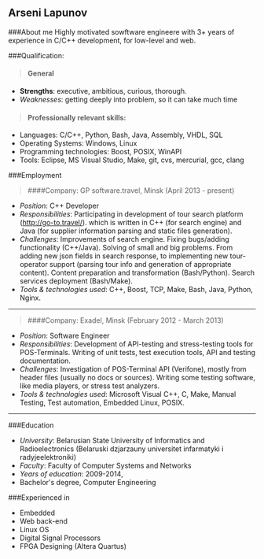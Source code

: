 <div class="page-header">
  <h2>Arseni Lapunov</h2>
</div>

###About me
Highly motivated sowftware engineere with 3+ years of experience in C/C++ development, for low-level and web. 


###Qualification:
 
> #### General
- __Strengths__: executive, ambitious, curious, thorough.
- _Weaknesses_: getting deeply into problem, so it can take much time 
 
> #### Professionally relevant skills:
- Languages: C/C++, Python, Bash, Java, Assembly, VHDL, SQL
- Operating Systems: Windows, Linux
- Programming technologies: Boost, POSIX, WinAPI
- Tools: Eclipse, MS Visual Studio, Make, git, cvs, mercurial, gcc, clang


###Employment
> ####Company: GP software.travel, Minsk (April 2013 - present)
* _Position_: C++ Developer
* _Responsibilities_: Participating in development of tour search platform (http://go-to.travel/). which is written in C++ (for search engine) and Java (for supplier information parsing and static files generation). 
* _Challenges_: Improvements of search engine. Fixing bugs/adding functionality (C++/Java). Solving of small and big problems. From adding new json fields in search response, to implementing new tour-operator support (parsing tour info and generation of appropriate content). Content preparation and transformation (Bash/Python). Search services deployment (Bash/Make).
* _Tools & technologies used_: C++, Boost, TCP, Make, Bash, Java, Python, Nginx. 

---

> ####Company: Exadel, Minsk (February 2012 - March 2013)
* _Position_: Software Engineer
* _Responsibilities_: Development of API-testing and stress-testing tools for POS-Terminals. Writing of unit tests, test execution tools, API and testing documentation.
* _Challenges_: Investigation of POS-Terminal API (Verifone), mostly from header files (usually no docs or sources). Writing some testing software, like media players, or stress test analyzers.
* _Tools & technologies used_: Microsoft Visual C++, C, Make, Manual Testing, Test automation, Embedded Linux, POSIX.	 	

---


###Education

* _University_: Belarusian State University of Informatics and Radioelectronics (Belaruski dzjarzauny universitet infarmatyki i radyjeelektroniki)
* _Faculty_: Faculty of Computer Systems and Networks
* _Years of education_: 2009-2014,
* Bachelor's degree, Computer Engineering


###Experienced in

  - Embedded
  - Web back-end 
  - Linux OS
  - Digital Signal Processors
  - FPGA Designing (Altera Quartus)
